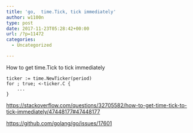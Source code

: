 ```yaml
---
title: 'go,  time.Tick, tick immediately'
author: w1100n
type: post
date: 2017-11-23T05:28:42+00:00
url: /?p=11472
categories:
  - Uncategorized

---
```

How to get time.Tick to tick immediately

```golang
ticker := time.NewTicker(period)
for ; true; <-ticker.C {
    ...
}
```

https://stackoverflow.com/questions/32705582/how-to-get-time-tick-to-tick-immediately/47448177#47448177
  
https://github.com/golang/go/issues/17601